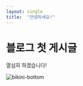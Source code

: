 ```yaml
---
layout: single
title:  "안녕하세요!"
---
```


# 블로그 첫 게시글

열심히 하겠습니다!

![bikini-bottom](C:\Users\82103\Desktop\1eeseunghun-github-blog\1eeseunghun.github.io\images\2023-06-11-first-post\bikini-bottom.jpg)
